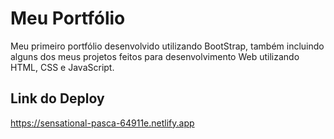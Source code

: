 # Meu Portfólio
Meu primeiro portfólio desenvolvido utilizando BootStrap, também incluindo alguns dos meus projetos feitos para desenvolvimento Web utilizando HTML, CSS e JavaScript.

## Link do Deploy
https://sensational-pasca-64911e.netlify.app
